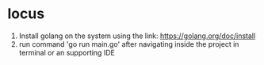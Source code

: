 # locus

1. Install golang on the system using the link: https://golang.org/doc/install
2. run command 'go run main.go' after navigating inside the project in terminal or an supporting IDE
